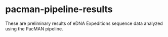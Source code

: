 # pacman-pipeline-results

These are preliminary results of eDNA Expeditions sequence data analyzed using the PacMAN pipeline.
